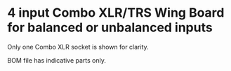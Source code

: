 # 4 input Combo XLR/TRS Wing Board for balanced or unbalanced inputs

Only one Combo XLR socket is shown for clarity.

BOM file has indicative parts only.
